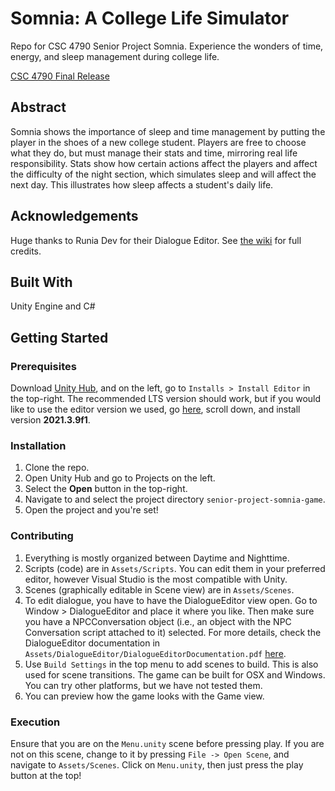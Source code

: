 # Somnia: A College Life Simulator
Repo for CSC 4790 Senior Project Somnia. Experience the wonders of time, energy, and sleep management during college life.

[CSC 4790 Final Release](https://github.com/CSC4790-Fall2022-Org/senior-project-somnia-game/releases/tag/final-release)

## Abstract
Somnia shows the importance of sleep and time management by putting the player in the shoes of a new college student. Players are free to choose what they do, but must manage their stats and time, mirroring real life responsibility. Stats show how certain actions affect the players and affect the difficulty of the night section, which simulates sleep and will affect the next day. This illustrates how sleep affects a student's daily life. 

## Acknowledgements
Huge thanks to Runia Dev for their Dialogue Editor.
See [the wiki](https://github.com/CSC4790-Fall2022-Org/senior-project-somnia-game/wiki) for full credits.

## Built With
Unity Engine and C#

## Getting Started
### Prerequisites
Download [Unity Hub](https://unity3d.com/get-unity/download), and on the left, go to `Installs > Install Editor` in the top-right. The recommended LTS version should work, but if you would like to use the editor version we used, go [here](https://unity3d.com/get-unity/download/archive), scroll down, and install version **2021.3.9f1**.

### Installation
1. Clone the repo.
2. Open Unity Hub and go to Projects on the left.
3. Select the **Open** button in the top-right.
4. Navigate to and select the project directory `senior-project-somnia-game`.
5. Open the project and you're set!

### Contributing
1. Everything is mostly organized between Daytime and Nighttime.
2. Scripts (code) are in `Assets/Scripts`. You can edit them in your preferred editor, however Visual Studio is the most compatible with Unity.
3. Scenes (graphically editable in Scene view) are in `Assets/Scenes`. 
4. To edit dialogue, you have to have the DialogueEditor view open. Go to Window > DialogueEditor and place it where you like. Then make sure you have a NPCConversation object (i.e., an object with the NPC Conversation script attached to it) selected. For more details, check the DialogueEditor documentation in `Assets/DialogueEditor/DialogueEditorDocumentation.pdf` [here](https://github.com/CSC4790-Fall2022-Org/senior-project-somnia-game/blob/dev/Assets/DialogueEditor/DialogueEditorDocumentation.pdf).
5. Use `Build Settings` in the top menu to add scenes to build. This is also used for scene transitions. The game can be built for OSX and Windows. You can try other platforms, but we have not tested them.
6. You can preview how the game looks with the Game view.

### Execution
Ensure that you are on the `Menu.unity` scene before pressing play. If you are not on this scene, change to it by pressing `File -> Open Scene`, and navigate to `Assets/Scenes`. Click on `Menu.unity`, then just press the play button at the top!
